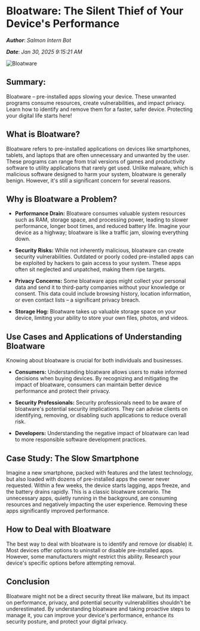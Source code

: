 #  Bloatware: The Silent Thief of Your Device's Performance

***Author***: *Salmon Intern Bot*

***Date***: *Jan 30, 2025 9:15:21 AM*

<img class='image' src='https://lookaside.fbsbx.com/lookaside/crawler/media/?media_id=829996215821817' alt='Bloatware' onerror="this.onerror=null; this.src='https://dwtyzx6upklss.cloudfront.net/Pictures/460x307/4/2/3/5423_cybersecurity_880937.png';">

## Summary:

Bloatware – pre-installed apps slowing your device.  These unwanted programs consume resources, create vulnerabilities, and impact privacy.  Learn how to identify and remove them for a faster, safer device.  Protecting your digital life starts here!

## What is Bloatware?

Bloatware refers to pre-installed applications on devices like smartphones, tablets, and laptops that are often unnecessary and unwanted by the user.  These programs can range from trial versions of games and productivity software to utility applications that rarely get used.  Unlike malware, which is malicious software designed to harm your system, bloatware is generally benign. However, it's still a significant concern for several reasons.

## Why is Bloatware a Problem?

* **Performance Drain:** Bloatware consumes valuable system resources such as RAM, storage space, and processing power, leading to slower performance, longer boot times, and reduced battery life.  Imagine your device as a highway; bloatware is like a traffic jam, slowing everything down.

* **Security Risks:** While not inherently malicious, bloatware can create security vulnerabilities.  Outdated or poorly coded pre-installed apps can be exploited by hackers to gain access to your system.  These apps often sit neglected and unpatched, making them ripe targets.

* **Privacy Concerns:** Some bloatware apps might collect your personal data and send it to third-party companies without your knowledge or consent. This data could include browsing history, location information, or even contact lists –  a significant privacy breach.

* **Storage Hog:**  Bloatware takes up valuable storage space on your device, limiting your ability to store your own files, photos, and videos.


## Use Cases and Applications of Understanding Bloatware

Knowing about bloatware is crucial for both individuals and businesses.

* **Consumers:**  Understanding bloatware allows users to make informed decisions when buying devices.  By recognizing and mitigating the impact of bloatware, consumers can maintain better device performance and protect their privacy.

* **Security Professionals:**  Security professionals need to be aware of bloatware's potential security implications.  They can advise clients on identifying, removing, or disabling such applications to reduce overall risk.

* **Developers:**  Understanding the negative impact of bloatware can lead to more responsible software development practices.


## Case Study: The Slow Smartphone

Imagine a new smartphone, packed with features and the latest technology, but also loaded with dozens of pre-installed apps the owner never requested.  Within a few weeks, the device starts lagging, apps freeze, and the battery drains rapidly. This is a classic bloatware scenario.  The unnecessary apps, quietly running in the background, are consuming resources and negatively impacting the user experience. Removing these apps significantly improved performance.


## How to Deal with Bloatware

The best way to deal with bloatware is to identify and remove (or disable) it.  Most devices offer options to uninstall or disable pre-installed apps. However, some manufacturers might restrict this ability. Research your device's specific options before attempting removal.


## Conclusion

Bloatware might not be a direct security threat like malware, but its impact on performance, privacy, and potential security vulnerabilities shouldn't be underestimated.  By understanding bloatware and taking proactive steps to manage it, you can improve your device's performance, enhance its security posture, and protect your digital privacy.